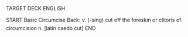 TARGET DECK
ENGLISH

START
Basic
Circumcise
Back: v. (-sing) cut off the foreskin or clitoris of.  circumcision n. [latin caedo cut]
END

